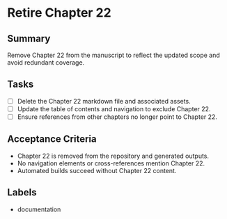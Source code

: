 # Retire Chapter 22

## Summary
Remove Chapter 22 from the manuscript to reflect the updated scope and avoid redundant coverage.

## Tasks
- [ ] Delete the Chapter 22 markdown file and associated assets.
- [ ] Update the table of contents and navigation to exclude Chapter 22.
- [ ] Ensure references from other chapters no longer point to Chapter 22.

## Acceptance Criteria
- Chapter 22 is removed from the repository and generated outputs.
- No navigation elements or cross-references mention Chapter 22.
- Automated builds succeed without Chapter 22 content.

## Labels
- documentation
